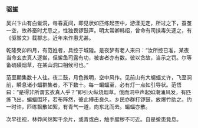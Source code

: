 <script type="text/javascript">
    var head = document.getElementsByTagName('head')[0];
    cssURL = '/public/article_1.css';
    linkTag = document.createElement('link');
    linkTag.href = cssURL;
    linkTag.setAttribute('type','text/css');
    linkTag.setAttribute('rel','stylesheet');
    head.appendChild(linkTag);
</script>
### 驱鲎

吴兴卞山有白鲎洞，每春夏间，即见状如匹练起空中，游漾无定，所过之下，蚕茧一空，故养蚕时尤忌之，性独畏锣鼓声。明太常卿韩绍，曾命有司挟毒矢逐之，有《驱鲎文》载郡志。近年来作患尤甚。

乾隆癸卯四月，有范姓者，具控于城隍。是夜梦有老人来曰：“汝所控已准，某夜当命玄衣真人逐鲎，但鲎鱼司露有功，被害者亦有数。彼以贪故，当示之罚。尔等备硫磺烟草，在某山洞口相候可也。”

范至期集数十人往。夜二鼓，月色微明，空中风作。见前山有大蝙蝠丈许，飞至洞前，瞬息诸小蝠群集者，不下数十。每一蝙蝠至，必有灯一点如引导状。范悟曰：“是得非所谓玄衣真人乎？”即引火纵烧烟草。俄而洞中声起如潮涌风发，有匹练飞出，蝙蝠围环，若布阵然，彼此搏击良久。乡民亦群打锣鼓，放爆竹助之。约一时许，匹练飘散如絮，有青气一道，向东北而去。蝙蝠亦散。

次早往视，林莽间绵絮千余片，或青或白，触手腥秽不可近。自是鲎患竟息。

